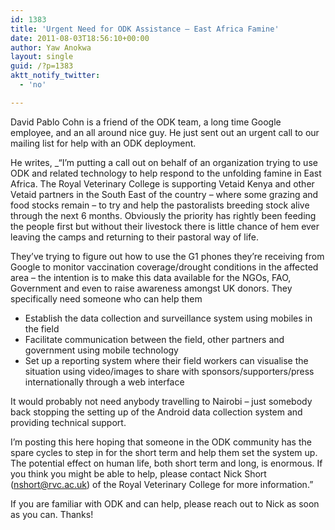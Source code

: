 ```yaml
---
id: 1383
title: 'Urgent Need for ODK Assistance – East Africa Famine'
date: 2011-08-03T18:56:10+00:00
author: Yaw Anokwa
layout: single
guid: /?p=1383
aktt_notify_twitter:
  - 'no'

---
```

David Pablo Cohn is a friend of the ODK team, a long time Google employee, and an all around nice guy. He just sent out an urgent call to our mailing list for help with an ODK deployment.

He writes, _“I’m putting a call out on behalf of an organization trying to use ODK and related technology to help respond to the unfolding famine in East Africa. The Royal Veterinary College is supporting Vetaid Kenya and other Vetaid partners in the South East of the country – where some grazing and food stocks remain – to try and help the pastoralists breeding stock alive through the next 6 months. Obviously the priority has rightly been feeding the people first but without their livestock there is little chance of hem ever leaving the camps and returning to their pastoral way of life.</p> 

They’ve trying to figure out how to use the G1 phones they’re receiving from Google to monitor vaccination coverage/drought conditions in the affected area – the intention is to make this data available for the NGOs, FAO, Government and even to raise awareness amongst UK donors. They specifically need someone who can help them 

  * Establish the data collection and surveillance system using mobiles in the field
  * Facilitate communication between the field, other partners and government using mobile technology
  * Set up a reporting system where their field workers can visualise the situation using video/images to share with sponsors/supporters/press internationally through a web interface

It would probably not need anybody travelling to Nairobi – just somebody back stopping the setting up of the Android data collection system and providing technical support.

I’m posting this here hoping that someone in the ODK community has the spare cycles to step in for the short term and help them set the system up. The potential effect on human life, both short term and long, is enormous. If you think you might be able to help, please contact Nick Short (<nshort@rvc.ac.uk>) of the Royal Veterinary College for more information.”

If you are familiar with ODK and can help, please reach out to Nick as soon as you can. Thanks!
